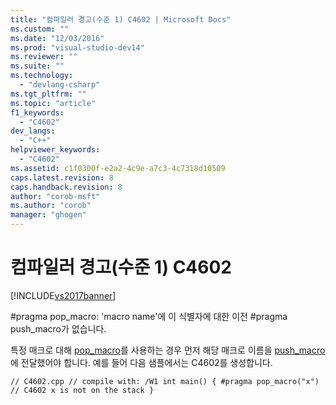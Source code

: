 ```yaml
---
title: "컴파일러 경고(수준 1) C4602 | Microsoft Docs"
ms.custom: ""
ms.date: "12/03/2016"
ms.prod: "visual-studio-dev14"
ms.reviewer: ""
ms.suite: ""
ms.technology: 
  - "devlang-csharp"
ms.tgt_pltfrm: ""
ms.topic: "article"
f1_keywords: 
  - "C4602"
dev_langs: 
  - "C++"
helpviewer_keywords: 
  - "C4602"
ms.assetid: c1f0300f-e2a2-4c9e-a7c3-4c7318d10509
caps.latest.revision: 8
caps.handback.revision: 8
author: "corob-msft"
ms.author: "corob"
manager: "ghogen"
---
```

# 컴파일러 경고(수준 1) C4602
[!INCLUDE[vs2017banner](../../assembler/inline/includes/vs2017banner.md)]

\#pragma pop\_macro: 'macro name'에 이 식별자에 대한 이전 \#pragma push\_macro가 없습니다.  
  
 특정 매크로 대해 [pop\_macro](../../preprocessor/pop-macro.md)를 사용하는 경우 먼저 해당 매크로 이름을 [push\_macro](../../preprocessor/push-macro.md)에 전달했어야 합니다. 예를 들어 다음 샘플에서는 C4602를 생성합니다.  
  
```  
// C4602.cpp // compile with: /W1 int main() { #pragma pop_macro("x")   // C4602 x is not on the stack }  
```
